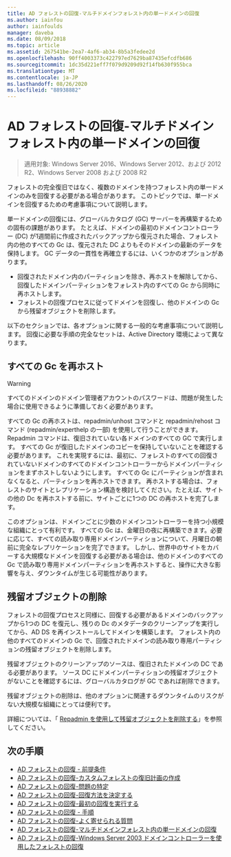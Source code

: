 ```yaml
---
title: AD フォレストの回復-マルチドメインフォレスト内の単一ドメインの回復
ms.author: iainfou
author: iainfoulds
manager: daveba
ms.date: 08/09/2018
ms.topic: article
ms.assetid: 267541be-2ea7-4af6-ab34-8b5a3fedee2d
ms.openlocfilehash: 90ff4003373c422797ed7629ba87435efcdfb686
ms.sourcegitcommit: 1dc35d221eff7f079d9209d92f14fb630f955bca
ms.translationtype: MT
ms.contentlocale: ja-JP
ms.lasthandoff: 08/26/2020
ms.locfileid: "88938882"
---
```

# <a name="ad-forest-recovery---recovering-a-single-domain-in-a-multidomain-forest"></a>AD フォレストの回復-マルチドメインフォレスト内の単一ドメインの回復

>適用対象: Windows Server 2016、Windows Server 2012、および 2012 R2、Windows Server 2008 および 2008 R2

フォレストの完全復旧ではなく、複数のドメインを持つフォレスト内の単一ドメインのみを回復する必要がある場合があります。 このトピックでは、単一ドメインを回復するための考慮事項について説明します。

単一ドメインの回復には、グローバルカタログ (GC) サーバーを再構築するための固有の課題があります。 たとえば、ドメインの最初のドメインコントローラー (DC) が1週間前に作成されたバックアップから復元された場合、フォレスト内の他のすべての Gc は、復元された DC よりもそのドメインの最新のデータを保持します。 GC データの一貫性を再確立するには、いくつかのオプションがあります。

- 回復されたドメイン内のパーティションを除き、再ホストを解除してから、回復したドメインパーティションをフォレスト内のすべての Gc から同時に再ホストします。
- フォレストの回復プロセスに従ってドメインを回復し、他のドメインの Gc から残留オブジェクトを削除します。

以下のセクションでは、各オプションに関する一般的な考慮事項について説明します。 回復に必要な手順の完全なセットは、Active Directory 環境によって異なります。

## <a name="rehost-all-gcs"></a>すべての Gc を再ホスト

> [!WARNING]
> すべてのドメインのドメイン管理者アカウントのパスワードは、問題が発生した場合に使用できるように準備しておく必要があります。

すべての Gc の再ホストは、repadmin/unhost コマンドと repadmin/rehost コマンド (repadmin/experthelp の一部) を使用して行うことができます。 Repadmin コマンドは、復旧されていない各ドメインのすべての GC で実行します。 すべての Gc が復旧したドメインのコピーを保持していないことを確認する必要があります。 これを実現するには、最初に、フォレストのすべての回復されていないドメインのすべてのドメインコントローラーからドメインパーティションをまずホストしないようにします。 すべての Gc にパーティションが含まれなくなると、パーティションを再ホストできます。 再ホストする場合は、フォレストのサイトとレプリケーション構造を検討してください。たとえば、サイトの他の Dc を再ホストする前に、サイトごとに1つの DC の再ホストを完了します。

このオプションは、ドメインごとに少数のドメインコントローラーを持つ小規模な組織にとって有利です。 すべての Gc は、金曜日の夜に再構築できます。必要に応じて、すべての読み取り専用ドメインパーティションについて、月曜日の朝前に完全なレプリケーションを完了できます。 しかし、世界中のサイトをカバーする大規模なドメインを回復する必要がある場合は、他のドメインのすべての Gc で読み取り専用ドメインパーティションを再ホストすると、操作に大きな影響を与え、ダウンタイムが生じる可能性があります。

## <a name="remove-lingering-objects"></a>残留オブジェクトの削除

フォレストの回復プロセスと同様に、回復する必要があるドメインのバックアップから1つの DC を復元し、残りの Dc のメタデータのクリーンアップを実行してから、AD DS を再インストールしてドメインを構築します。 フォレスト内の他のすべてのドメインの Gc で、回復されたドメインの読み取り専用パーティションの残留オブジェクトを削除します。

残留オブジェクトのクリーンアップのソースは、復旧されたドメインの DC である必要があります。 ソース DC にドメインパーティションの残留オブジェクトがないことを確認するには、グローバルカタログが GC であれば削除できます。

残留オブジェクトの削除は、他のオプションに関連するダウンタイムのリスクがない大規模な組織にとっては便利です。

詳細については、「 [Repadmin を使用して残留オブジェクトを削除する](/previous-versions/windows/it-pro/windows-server-2003/cc785298(v=ws.10))」を参照してください。

## <a name="next-steps"></a>次の手順

- [AD フォレストの回復 - 前提条件](AD-Forest-Recovery-Prerequisties.md)
- [AD フォレストの回復-カスタムフォレストの復旧計画の作成](AD-Forest-Recovery-Devising-a-Plan.md)
- [AD フォレストの回復-問題の特定](AD-Forest-Recovery-Identify-the-Problem.md)
- [AD フォレストの回復-回復方法を決定する](AD-Forest-Recovery-Determine-how-to-Recover.md)
- [AD フォレストの回復-最初の回復を実行する](AD-Forest-Recovery-Perform-initial-recovery.md)
- [AD フォレストの回復 - 手順](AD-Forest-Recovery-Procedures.md)
- [AD フォレストの回復-よく寄せられる質問](AD-Forest-Recovery-FAQ.md)
- [AD フォレストの回復-マルチドメインフォレスト内の単一ドメインの回復](AD-Forest-Recovery-Single-Domain-in-Multidomain-Recovery.md)
- [AD フォレストの回復-Windows Server 2003 ドメインコントローラーを使用したフォレストの回復](AD-Forest-Recovery-Windows-Server-2003.md)

